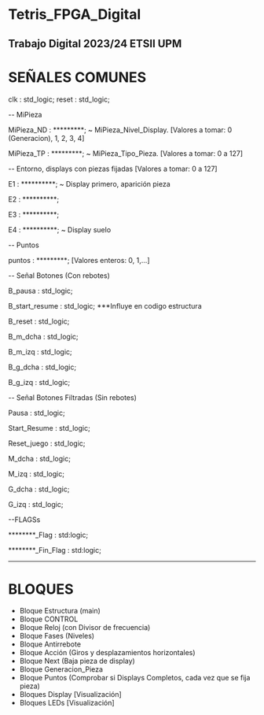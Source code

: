 # Tetris_FPGA_Digital
Trabajo Digital 2023/24 ETSII UPM
--------------------------------------------------------------------------------------------------------------------
# SEÑALES COMUNES
clk : std_logic;
reset : std_logic;

-- MiPieza

MiPieza_ND : *********; ~ MiPieza_Nivel_Display. [Valores a tomar: 0 (Generacion), 1, 2, 3, 4]

MiPieza_TP : *********; ~ MiPieza_Tipo_Pieza.  [Valores a tomar: 0 a 127]

-- Entorno, displays con piezas fijadas [Valores a tomar: 0 a 127]

E1 : **********; ~ Display primero, aparición pieza 

E2 : **********;  

E3 : **********;

E4 : **********; ~ Display suelo

-- Puntos

puntos : *********; [Valores enteros: 0, 1,...]

-- Señal Botones (Con rebotes)

B_pausa : std_logic;

B_start_resume :  std_logic;  ***Influye en codigo estructura

B_reset :  std_logic; 

B_m_dcha : std_logic;

B_m_izq : std_logic;

B_g_dcha : std_logic;

B_g_izq : std_logic;


-- Señal Botones Filtradas (Sin rebotes)

Pausa : std_logic;

Start_Resume : std_logic;

Reset_juego : std_logic;

M_dcha : std_logic;

M_izq : std_logic;

G_dcha : std_logic;

G_izq : std_logic;

--FLAGSs

********_Flag : std:logic;

********_Fin_Flag : std:logic;

--------------------------------------------------------------------------------------------------------------------
# BLOQUES
- Bloque Estructura (main)
- Bloque CONTROL
- Bloque Reloj (con Divisor de frecuencia)
- Bloque Fases (Niveles)
- Bloque Antirrebote
- Bloque Acción (Giros y desplazamientos horizontales)
- Bloque Next (Baja pieza de display)
- Bloque Generacion_Pieza
- Bloque Puntos (Comprobar si Displays Completos, cada vez que se fija pieza)
- Bloques Display [Visualización]
- Bloques LEDs [Visualización]

